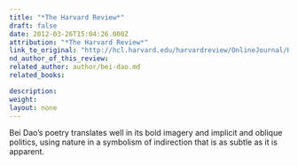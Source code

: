 ```yaml
---
title: "*The Harvard Review*"
draft: false
date: 2012-03-26T15:04:26.000Z
attribution: "*The Harvard Review*"
link_to_original: "http://hcl.harvard.edu/harvardreview/OnlineJournal/HRO_7/reviews/DaoHart.html"
nd_author_of_this_review:
related_author: author/bei-dao.md
related_books:

description:
weight:
layout: none
---
```

Bei Dao’s poetry translates well in its bold imagery and implicit and oblique politics, using nature in a symbolism of indirection that is as subtle as it is apparent.

